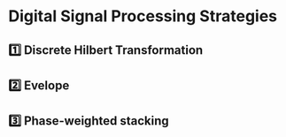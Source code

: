 # Digital Signal Processing Strategies

## :one:  Discrete Hilbert Transformation

## :two:  Evelope

## :three:  Phase-weighted stacking
